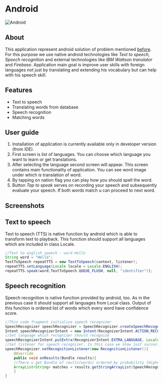 
# Android

![Android](https://upload.wikimedia.org/wikipedia/commons/8/82/Android_logo_2019.svg)

## About

This application represent android solution of problem mentioned [before](https://github.com/Coder-mano/Assignment/blob/master/README.md). For this purpose we use native android technologies like *Text to speech, Speech recognition* and external technologies like *IBM Wattson translator* and *Firebase*. Application main goal is improve user skills with foreign languages not just by translating and extending his vocabulary but can help with his speech skill. 

## Features
* Text to speech 
* Translating words from database
* Speech recognition
* Matching words 

## User guide
1. Installation of application is currently available only in developer version (from IDE).
2. First screen is list of languages. You can choose which language you want to learn or get translations.
3. After selecting the language second screen will appear. This screen contains main functionality of application. You can see word image under which is translation of word.
4. By tapping on nation flag you can play how you should spell the word.
5. Button *Tap to speak* serves on recording your speech and subsequently evaluate your speech. If both words match u can proceed to next word.

## Screenshots

## Text to speech
Text to speech (TTS) is native function by android which is able to transform text to playback. This function should support all languages which are included in class Locale.

```java
//Text to english speech - word Hello
String word = "Hello";
TextToSpeech repeatTTS = new TextToSpeech(context, listener);
repeatTTS.setLanguage(Locale locale = Locale.ENGLISH);
repeatTTS.speak(word,TextToSpeech.QUEUE_FLUSH, null, "identifier"));
``` 

## Speech recognition
Speech recognition is native function provided by android, too. As in the previous case it should support all languages from Local class. Output of this function is ordered list of words which every word have confidence score.
```java
//This code fragment initialize speech recognizer
SpeechRecognizer speechRecognizer = SpeechRecognizer.createSpeechRecognizer(this);
Intent speechRecognizerIntent = new Intent(RecognizerIntent.ACTION_RECOGNIZE_SPEECH);
//Set language which recognizer should recognize
speechRecognizerIntent.putExtra(RecognizerIntent.EXTRA_LANGUAGE, Locale.ENGLISH);
//Set listener for speach recognizer. In this case we show just succesfull case. Whole functiun have lot of states (onError, onEndOfSpeech etc.)
speechRecognizer.setRecognitionListener(new RecognitionListener(){
	@Override
	public void onResults(Bundle results){
	//There u get Bundle of reults(words) ordered by probability (Highest to lowest)
	ArrayList<String> matches = results.getStringArrayList(SpeechRecognizer.RESULTS_RECOGNITION);
	}
}
``` 

